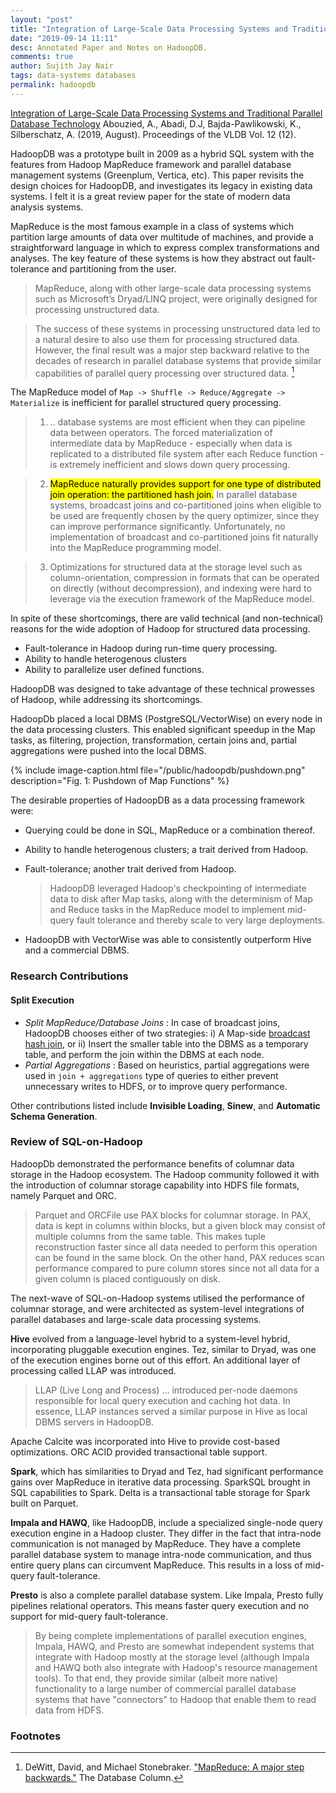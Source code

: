 ```yaml
---
layout: "post"
title: "Integration of Large-Scale Data Processing Systems and Traditional Parallel Database Technology"
date: "2019-09-14 11:11"
desc: Annotated Paper and Notes on HadoopDB.
comments: true
author: Sujith Jay Nair
tags: data-systems databases
permalink: hadoopdb
---
```

[Integration of Large-Scale Data Processing Systems and Traditional Parallel Database Technology](http://www.vldb.org/pvldb/vol12/p2290-abouzied.pdf)
Abouzied, A., Abadi, D.J, Bajda-Pawlikowski, K., Silberschatz, A. (2019, August). Proceedings of the VLDB Vol. 12 (12).

HadoopDB was a prototype built in 2009 as a hybrid SQL system with the features from Hadoop MapReduce framework and parallel database management systems (Greenplum, Vertica, etc). This paper revisits the design choices for HadoopDB, and investigates its legacy in existing data systems. I felt it is a great review paper for the state of modern data analysis systems.

<!--break-->

MapReduce is the most famous example in a class of systems which partition large amounts of data over multitude of machines, and provide a straightforward language in which to express complex transformations and analyses. The key feature of these systems is how they abstract out fault-tolerance and partitioning from the user.

> MapReduce, along with other large-scale data processing systems such as Microsoft’s Dryad/LINQ project, were originally designed for processing unstructured data.

> The success of these systems in processing unstructured data led to a natural desire to also use them for processing structured data. However, the final result was a major step backward relative to the decades of research in parallel database systems that provide similar capabilities of parallel query processing over structured data. [^1]

The MapReduce model of `Map -> Shuffle -> Reduce/Aggregate -> Materialize` is inefficient for parallel structured query processing.

> 1) .. database systems are most efficient when they can pipeline data between operators. The forced materialization of intermediate data by MapReduce - especially when data is replicated to a distributed file system after each Reduce function - is extremely inefficient and slows down query processing.

> 2) <mark>MapReduce naturally provides support for one type of distributed join operation: the partitioned hash join.</mark> In parallel database systems, broadcast joins and co-partitioned joins when eligible to be used are frequently chosen by
the query optimizer, since they can improve performance significantly. Unfortunately, no implementation of broadcast and co-partitioned joins fit naturally into the MapReduce programming model.

> 3) Optimizations for structured data at the storage level such as column-orientation, compression in formats that can be operated on directly (without decompression), and indexing were hard to leverage via the execution framework of the MapReduce model.

In spite of these shortcomings, there are valid technical (and non-technical) reasons for the wide adoption of Hadoop for structured data processing.

- Fault-tolerance in Hadoop during run-time query processing.
- Ability to handle heterogenous clusters
- Ability to parallelize user defined functions.

HadoopDB was designed to take advantage of these technical prowesses of Hadoop, while addressing its shortcomings.

HadoopDb placed a local DBMS (PostgreSQL/VectorWise) on every node in the data processing clusters. This enabled significant speedup in the Map tasks, as filtering, projection, transformation, certain joins and, partial aggregations were pushed into the local DBMS.

{% include image-caption.html file="/public/hadoopdb/pushdown.png" description="Fig. 1: Pushdown of Map Functions" %}

The desirable properties of HadoopDB as a data processing framework were:
- Querying could be done in SQL, MapReduce or a combination thereof.
- Ability to handle heterogenous clusters; a trait derived from Hadoop.
- Fault-tolerance; another trait derived from Hadoop.
   > HadoopDB leveraged Hadoop's checkpointing of intermediate data to disk after Map tasks, along with the determinism of Map and Reduce tasks in the MapReduce model to implement mid-query fault tolerance and thereby scale to very large deployments.

- HadoopDB with VectorWise was able to consistently outperform Hive and a commercial DBMS.

### Research Contributions
#### Split Execution
- *Split MapReduce/Database Joins* : In case of broadcast joins, HadoopDB chooses either of two strategies: i) A Map-side [broadcast hash join](/spark/broadcast-joins), or ii) Insert the smaller table into the DBMS as a temporary table, and perform the join within the DBMS at each node.
- *Partial Aggregations* : Based on heuristics, partial aggregations were used in `join + aggregations` type of queries to either prevent unnecessary writes to HDFS, or to improve query performance.

Other contributions listed include **Invisible Loading**, **Sinew**, and **Automatic Schema Generation**.

### Review of SQL-on-Hadoop
HadoopDb demonstrated the performance benefits of columnar data storage in the Hadoop ecosystem. The Hadoop community followed it with the introduction of columnar storage capability into HDFS file formats, namely Parquet and ORC.

> Parquet and ORCFile use PAX blocks for columnar storage. In PAX, data is kept in columns within blocks, but a given block may consist of multiple columns from the same table. This makes tuple reconstruction faster since all data needed to perform this operation can be found in the same block. On the other hand, PAX reduces scan performance compared to pure column stores since not all data for a given column is placed contiguously on disk.

The next-wave of SQL-on-Hadoop systems utilised the performance of columnar storage, and were architected as system-level integrations of parallel databases and large-scale data processing systems.

**Hive** evolved from a language-level hybrid to a system-level hybrid, incorporating pluggable execution engines. Tez, similar to Dryad, was one of the execution engines borne out of this effort. An additional layer of processing called LLAP was introduced.
> LLAP (Live Long and Process) ... introduced per-node daemons responsible for local query execution and caching hot data.
In essence, LLAP instances served a similar purpose in Hive as local DBMS servers in HadoopDB.

Apache Calcite was incorporated into Hive to provide cost-based optimizations. ORC ACID provided transactional table support.

**Spark**, which has similarities to Dryad and Tez, had significant performance gains over MapReduce in iterative data processing. SparkSQL brought in SQL capabilities to Spark. Delta is a transactional table storage for Spark built on Parquet.

**Impala and HAWQ**, like HadoopDB, include a specialized single-node query execution engine in a Hadoop cluster. They differ in the fact that intra-node communication is not managed by MapReduce. They have a complete parallel database system to manage intra-node communication, and thus entire query plans can circumvent MapReduce. This results in a loss of mid-query fault-tolerance.

**Presto** is also a complete parallel database system. Like Impala, Presto fully pipelines relational operators. This means faster query execution and no support for mid-query fault-tolerance.

> By being complete implementations of parallel execution engines, Impala, HAWQ, and Presto are somewhat independent systems that integrate with Hadoop mostly at the storage level (although Impala and HAWQ both also integrate with Hadoop's resource management tools). To that end, they provide similar (albeit more native) functionality to a large number of commercial parallel database systems that have "connectors" to Hadoop that enable them to read data from HDFS.

### Footnotes
[^1]: DeWitt, David, and Michael Stonebraker. ["MapReduce: A major step backwards."](https://pdfs.semanticscholar.org/08d1/2e771d811bcd0d4bc81fa3993563efbaeadb.pdf) The Database Column.
